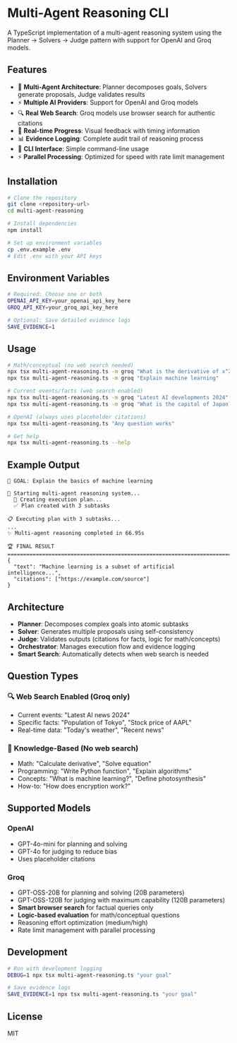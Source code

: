 # Multi-Agent Reasoning CLI

A TypeScript implementation of a multi-agent reasoning system using the Planner → Solvers → Judge pattern with support for OpenAI and Groq models.

## Features

- 🧠 **Multi-Agent Architecture**: Planner decomposes goals, Solvers generate proposals, Judge validates results
- ⚡ **Multiple AI Providers**: Support for OpenAI and Groq models
- 🔍 **Real Web Search**: Groq models use browser search for authentic citations
- 🔄 **Real-time Progress**: Visual feedback with timing information
- 📊 **Evidence Logging**: Complete audit trail of reasoning process
- 🎯 **CLI Interface**: Simple command-line usage
- ⚡ **Parallel Processing**: Optimized for speed with rate limit management

## Installation

```bash
# Clone the repository
git clone <repository-url>
cd multi-agent-reasoning

# Install dependencies
npm install

# Set up environment variables
cp .env.example .env
# Edit .env with your API keys
```

## Environment Variables

```bash
# Required: Choose one or both
OPENAI_API_KEY=your_openai_api_key_here
GROQ_API_KEY=your_groq_api_key_here

# Optional: Save detailed evidence logs
SAVE_EVIDENCE=1
```

## Usage

```bash
# Math/conceptual (no web search needed)
npx tsx multi-agent-reasoning.ts -m groq "What is the derivative of x^2?"
npx tsx multi-agent-reasoning.ts -m groq "Explain machine learning"

# Current events/facts (web search enabled)
npx tsx multi-agent-reasoning.ts -m groq "Latest AI developments 2024"
npx tsx multi-agent-reasoning.ts -m groq "What is the capital of Japan?"

# OpenAI (always uses placeholder citations)
npx tsx multi-agent-reasoning.ts "Any question works"

# Get help
npx tsx multi-agent-reasoning.ts --help
```

## Example Output

```
🎯 GOAL: Explain the basics of machine learning

🚀 Starting multi-agent reasoning system...
  🔄 Creating execution plan...
  ✅ Plan created with 3 subtasks

📋 Executing plan with 3 subtasks...
...
✨ Multi-agent reasoning completed in 66.95s

🏆 FINAL RESULT
================================================================================
{
  "text": "Machine learning is a subset of artificial intelligence...",
  "citations": ["https://example.com/source"]
}
```

## Architecture

- **Planner**: Decomposes complex goals into atomic subtasks
- **Solver**: Generates multiple proposals using self-consistency
- **Judge**: Validates outputs (citations for facts, logic for math/concepts)
- **Orchestrator**: Manages execution flow and evidence logging
- **Smart Search**: Automatically detects when web search is needed

## Question Types

### 🔍 **Web Search Enabled** (Groq only)
- Current events: "Latest AI news 2024"
- Specific facts: "Population of Tokyo", "Stock price of AAPL"
- Real-time data: "Today's weather", "Recent news"

### 🧠 **Knowledge-Based** (No web search)
- Math: "Calculate derivative", "Solve equation"
- Programming: "Write Python function", "Explain algorithms"
- Concepts: "What is machine learning?", "Define photosynthesis"
- How-to: "How does encryption work?"

## Supported Models

### OpenAI
- GPT-4o-mini for planning and solving
- GPT-4o for judging to reduce bias
- Uses placeholder citations

### Groq  
- GPT-OSS-20B for planning and solving (20B parameters)
- GPT-OSS-120B for judging with maximum capability (120B parameters)
- **Smart browser search** for factual queries only
- **Logic-based evaluation** for math/conceptual questions
- Reasoning effort optimization (medium/high)
- Rate limit management with parallel processing

## Development

```bash
# Run with development logging
DEBUG=1 npx tsx multi-agent-reasoning.ts "your goal"

# Save evidence logs
SAVE_EVIDENCE=1 npx tsx multi-agent-reasoning.ts "your goal"
```

## License

MIT